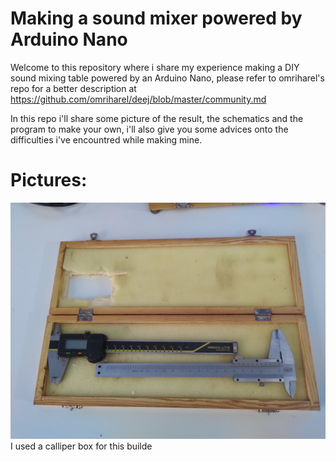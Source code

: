 # Making a sound mixer powered by Arduino Nano
Welcome to this repository where i share my experience making a DIY sound mixing table powered by an Arduino Nano, please refer to omriharel's repo for a better description at https://github.com/omriharel/deej/blob/master/community.md

In this repo i'll share some picture of the result, the schematics and the program to make your own, i'll also give you some advices onto the difficulties i've encountred while making mine.

# Pictures:
![Box Used](https://raw.githubusercontent.com/misterimo/deej/main/Pictures/box%20used.jpg?token=AR5P3NKYYGHY6X73545OVD27YZ7DI) I used a calliper box for this builde

